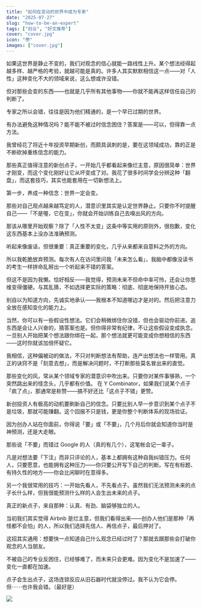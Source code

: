 ```yaml
---
title: "如何在变动的世界中成为专家"
date: "2025-07-27"
slug: "how-to-be-an-expert"
tags: ["创业", "好文推荐"]
cover: "cover.jpg"
icon: "😎"
images: ["cover.jpg"]
---
```

如果这世界是静止不变的，我们对观念的信心就能一路线性上升。某个想法经得起越多样、越严格的考验，就越可能是真的。许多人其实默默相信这一点——对「人性」这种变化不大的领域来说，这么想或许没错。



但对那些会变的东西——也就是几乎所有其他事物——你就不能再这样信任自己的判断了。



专家之所以会错，往往是因为他们精通的，是一个早已过期的世界。



有办法避免这种情况吗？能不能不被过时信念困住？答案是——可以，但得靠一点方法。



我曾经花了将近十年投资早期新创，而颇具讽刺的是，要在这领域成功，靠的正是不断砍掉重练信念的能力。



那些真正值得注意的新创点子，一开始几乎都看起来像烂主意，原因很简单：世界才刚变，而这个变化刚好让它从坏变成了对。我花了很多时间学会分辨这种「翻盘」，而这套技巧，其实也能套用在一切新想法上。



第一步，养成一种信念：世界一定会变。



那些对自己观点越来越笃定的人，潜意识里其实是认定世界静止。只要你不时提醒自己——「不是喔，它在变」，你就会开始训练自己去嗅出风的方向。



那该从哪里开始观察？除了「人性不太变」这条中等实用的原则外，很抱歉，变化这东西基本上没办法准确预测。



听起来像废话，但很重要：真正重要的变化，几乎从来都来自意料之外的方向。



所以我乾脆放弃预测。每次有人在访问里问我「未来怎么看」，我脑中都像没读书的考生一样拼命乱掰出一个听起来不错的答案。



但这不是因为我懒。恰好相反——我觉得，预测未来不但命中率可怜，还会让你思维变得僵硬。与其乱猜，不如选择更实际的策略：彻底、彻底地保持开放心态。



别自以为知道方向，先诚实地承认——我根本不知道哪边才是对的。然后把注意力全放在感知变化的能力上。



当然，你可以有一些假设性想法。它们会稍微绑住你没错，但也会驱动你前进。追东西是会让人兴奋的，猜答案也是。但你得非常有纪律，不让这些假设变成执念。
一旦别人开始把某个想法跟你绑在一起，那个想法就更可能变成你想相信的东西——这时你就该加倍怀疑它。



我相信，这种偏被动的做法，不只对判断想法有帮助，连产出想法也一样管用。真正的诀窍不是「刻意去想」，而是解决问题时，不打断那些莫名冒出来的直觉。



那些变化的风，常从某个领域专家的潜意识中吹出来。只要你对某件事够熟，一个突然跳出来的怪念头，几乎都有价值。
在 Y Combinator，如果我们说某个点子「疯了点」，那通常是称赞——搞不好还比「这点子不错」更赞。



新创投资人有极高的动机要刷新自己的信念。只要比别人早一步意识到某个点子不是垃圾，那就可能赚翻。这个回报不只是钱，更是你整个判断体系的现场验证。



因为创办人站在你面前，你得说「要」或「不要」，几个月后你就会知道你当时是神预测，还是大走眼。



那些说「不要」而错过 Google 的人（真的有几个），这笔帐会记一辈子。



凡是对想法要「下注」而非只评论的人，基本上都拥有这种自我纠错压力。任何人，只要愿意，也能拥有这种压力——你只要公开写下自己的判断。写在有标题、有持久性的地方——你会比闲聊时在意得多。



另一个我很常用的技巧：一开始先看人，不先看点子。虽然我们无法预测未来的点子长什么样，但我很能预测什么样的人会生出未来的点子。



真正的新点子，来自那种：认真、有劲、脑袋够独立的人。



当初我们其实觉得 Airbnb 是烂主意，但我们看得出来——创办人他们是那种「再怪都不会怕」的人，所以我们选择先信人、再信点子，最后押对了。



这招其实通用：想要快一点知道自己什么观念已经过时了？那就去跟那些会打破你观念的人当朋友。



不被自己的专业反困住，已经够难了，而未来只会更难。因为变化不是加速了——变化一直都在加速。



点子会生出点子，这场连锁反应从旧石器时代就没停过。我不认为它会停。
但⋯⋯也许我会错。（最好是）




![](https://prod-files-secure.s3.us-west-2.amazonaws.com/112d0858-5090-4d34-a606-b75eb8d65fd2/46476355-9cf3-4e99-9b7a-3531bc426380/1000202064.png?X-Amz-Algorithm=AWS4-HMAC-SHA256&X-Amz-Content-Sha256=UNSIGNED-PAYLOAD&X-Amz-Credential=ASIAZI2LB4664SVJ2OB7%2F20250829%2Fus-west-2%2Fs3%2Faws4_request&X-Amz-Date=20250829T141243Z&X-Amz-Expires=3600&X-Amz-Security-Token=IQoJb3JpZ2luX2VjEGYaCXVzLXdlc3QtMiJGMEQCIFYimrcmpZIdDd4JtY7nmibdddha8S4hj192AI%2FY39zRAiADo8DtsNH%2FkgwCE6fkKAHMKn8bUPq8aQ8Qhbdlkl%2BOIiqIBAi%2B%2F%2F%2F%2F%2F%2F%2F%2F%2F%2F8BEAAaDDYzNzQyMzE4MzgwNSIMIDb4xzSFvSTfEMWxKtwDPf0kGD8f06yOTkkerE7KxnoJ3j%2FVyfCB3EYqIZJ9zJMm3vedzzNiOfja2HCaz%2B%2FNj87YDa3qVYCcILpgSoHUqSuxodX0SfPbQooniOT9ezLUA1T3XJRUoiFkOxBOnuPflk2WwAHJa3FOTpNZRhPSqx8dWfgc0mQxxPvK5JzyWLxSgPyvUAGRTbrpN2Olt48pJkoEK0mlYPSWyA9YvZeMVkV8HLnRE9oQCIrS9o5Hu8GLIEQUZv8hEV%2Bc7636u3daMV8%2BzEjvJKR0jAWfVu8yPE6zrkAyt5Ye1J894Q0N%2FIiBgbpsMelY88FjbzYuRHxv1PC2vXq8DmpHD9GoB%2FXng%2FEtxK8CdmUn2pA4gPJKl8JXrBZc7CqUyoEaKy2862s%2FtOnVnqFOwTLKipnsmmH975wpdBj2sCJGO%2BdfOYSztdhSp52eUnvHqTaba4L11PUGBHy6095ud0j4X657nUrqLAp2p%2FDGamOlgxzpcXliuZ8aTtb6t0giGuTN0ZJANB5xomQ5fpxiMAcfmiAeqjb40iZDCsf7HC405ICGjE9YolFGmnlzrTsXtLJybxOluGVMPh2ev2KfRJaiBkfPrW9b5CFCZ%2BDXZfq0RJF%2FwQH6K23YkwAi%2FOk7ZLTUgVUwzNHGxQY6pgE5oSTtRR8j9WK9rLFt0ZoNV%2BTAfYf7VB%2Bz1HEkW6l9MXIP3n1qdY3PdTf0bjtRsEv49GdQPCRwsBVHlJWa%2BsmrohFXdvdUWORfsN5dHScXB%2F0mQ78nHZiofYedNOCU5qsWFXoWVV6HICLz1Zk7B6anJecYgypOL4LEfQnW96dN8llMlw6y%2FnE2DGmBuXfgsUmgyoh78U2u1F2V20XCZBRKS8BOaazJ&X-Amz-Signature=8792458c5e0ec5c8bc595109a40a6c95d4c9a4f331f4dd5ba16e97007e4a9238&X-Amz-SignedHeaders=host&x-amz-checksum-mode=ENABLED&x-id=GetObject)

